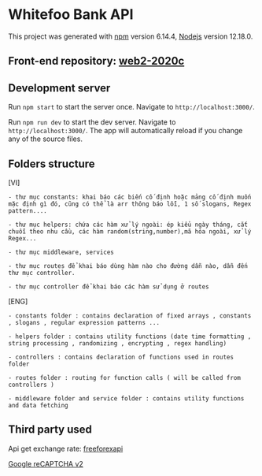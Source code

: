 
# Whitefoo Bank API

This project was generated with [npm](https://github.com/npm/cli) version 6.14.4, [Nodejs](https://github.com/nodejs/node) version 12.18.0.


## Front-end repository: [web2-2020c](https://github.com/ktt45678/web2-2020c)

## Development server

Run `npm start` to start the server once. Navigate to `http://localhost:3000/`.

Run `npm run dev` to start the dev server. Navigate to `http://localhost:3000/`. The app will automatically reload if you change any of the source files.

## Folders structure
[VI]

    - thư mục constants: khai báo các biến cố định hoặc mảng cố định muốn mặc định gì đó, cũng có thể là arr thông báo lỗi, 1 số slogans, Regex pattern....
    
    - thư mục helpers: chứa các hàm xử lý ngoài: ép kiểu ngày tháng, cắt chuỗi theo nhu cầu, các hàm random(string,number),mã hóa ngoài, xử lý Regex...

    - thư mục middleware, services

    - thư mục routes để khai báo dùng hàm nào cho đường dẫn nào, dẫn đến thư mục controller.

    - thư mục controller để khai báo các hàm sử dụng ở routes

[ENG]

    - constants folder : contains declaration of fixed arrays , constants , slogans , regular expression patterns ...

    - helpers folder : contains utility functions (date time formatting , string processing , randomizing , encrypting , regex handling)

    - controllers : contains declaration of functions used in routes folder

    - routes folder : routing for function calls ( will be called from controllers )

    - middleware folder and service folder : contains utility functions and data fetching
    
## Third party used

Api get exchange rate: [freeforexapi](https:/www.freeforexapi.com/Home/Api)

[Google reCAPTCHA v2](www.google.com/recaptcha/)